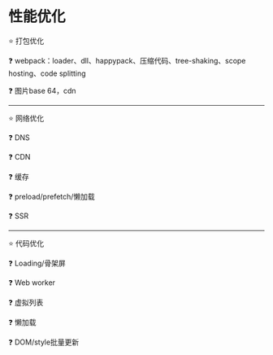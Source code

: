 # 性能优化

⭐ 打包优化

❓ webpack：loader、dll、happypack、压缩代码、tree-shaking、scope hosting、code splitting

❓ 图片base 64，cdn

---

⭐ 网络优化

❓ DNS

❓ CDN

❓ 缓存

❓ preload/prefetch/懒加载

❓ SSR

---

⭐ 代码优化

❓ Loading/骨架屏

❓ Web worker

❓ 虚拟列表

❓ 懒加载

❓ DOM/style批量更新
